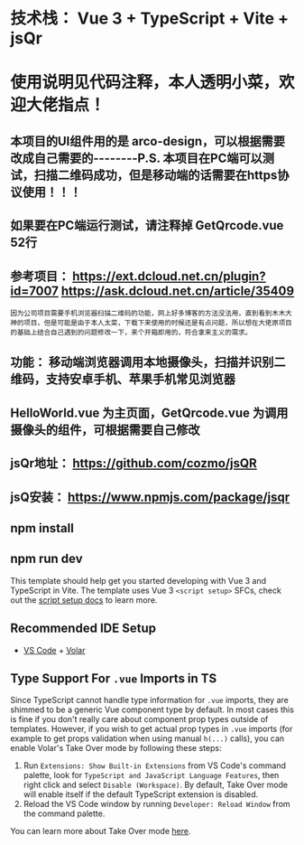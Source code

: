 # 技术栈： Vue 3 + TypeScript + Vite + jsQr

# 使用说明见代码注释，本人透明小菜，欢迎大佬指点！

## 本项目的UI组件用的是 arco-design，可以根据需要改成自己需要的--------P.S. 本项目在PC端可以测试，扫描二维码成功，但是移动端的话需要在https协议使用！！！ 

## 如果要在PC端运行测试，请注释掉  GetQrcode.vue 52行

##  参考项目： https://ext.dcloud.net.cn/plugin?id=7007      https://ask.dcloud.net.cn/article/35409
    因为公司项目需要手机浏览器扫描二维码的功能，网上好多博客的方法没法用，直到看到木木大神的项目，但是可能是由于本人太菜，下载下来使用的时候还是有点问题，所以想在大佬原项目的基础上结合自己遇到的问题修改一下，来个开箱即用的，符合拿来主义的需求。

##  功能： 移动端浏览器调用本地摄像头，扫描并识别二维码，支持安卓手机、苹果手机常见浏览器

##  HelloWorld.vue 为主页面，GetQrcode.vue 为调用摄像头的组件，可根据需要自己修改

## jsQr地址： https://github.com/cozmo/jsQR

## jsQ安装： https://www.npmjs.com/package/jsqr

## npm install

## npm run dev


This template should help get you started developing with Vue 3 and TypeScript in Vite. The template uses Vue 3 `<script setup>` SFCs, check out the [script setup docs](https://v3.vuejs.org/api/sfc-script-setup.html#sfc-script-setup) to learn more.

## Recommended IDE Setup

- [VS Code](https://code.visualstudio.com/) + [Volar](https://marketplace.visualstudio.com/items?itemName=Vue.volar)

## Type Support For `.vue` Imports in TS

Since TypeScript cannot handle type information for `.vue` imports, they are shimmed to be a generic Vue component type by default. In most cases this is fine if you don't really care about component prop types outside of templates. However, if you wish to get actual prop types in `.vue` imports (for example to get props validation when using manual `h(...)` calls), you can enable Volar's Take Over mode by following these steps:

1. Run `Extensions: Show Built-in Extensions` from VS Code's command palette, look for `TypeScript and JavaScript Language Features`, then right click and select `Disable (Workspace)`. By default, Take Over mode will enable itself if the default TypeScript extension is disabled.
2. Reload the VS Code window by running `Developer: Reload Window` from the command palette.

You can learn more about Take Over mode [here](https://github.com/johnsoncodehk/volar/discussions/471).
